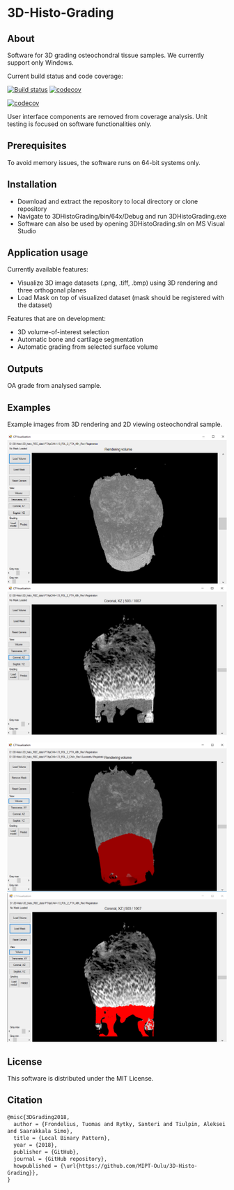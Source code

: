 # 3D-Histo-Grading
## About
Software for 3D grading osteochondral tissue samples. We currently support only Windows.

Current build status and code coverage:

[![Build status](https://ci.appveyor.com/api/projects/status/6lbb2719xekk5rrx?svg=true "Build status")](https://ci.appveyor.com/project/sarytky/3dhistograding)
[![codecov](https://codecov.io/gh/MIPT-Oulu/3D-Histo-Grading/branch/master/graph/badge.svg "Code coverage")](https://codecov.io/gh/MIPT-Oulu/3D-Histo-Grading)

[![codecov](https://codecov.io/gh/MIPT-Oulu/3D-Histo-Grading/branch/master/graphs/icicle.svg "Code coverage graph. Top section represents entire project, middle section folders and bottom section individual files.")](https://codecov.io/gh/MIPT-Oulu/3D-Histo-Grading/tree/master/3DHistoGrading)


User interface components are removed from coverage analysis.
Unit testing is focused on software functionalities only.

## Prerequisites
To avoid memory issues, the software runs on 64-bit systems only. 

## Installation
* Download and extract the repository to local directory or clone repository
* Navigate to 3DHistoGrading/bin/64x/Debug and run 3DHistoGrading.exe
* Software can also be used by opening 3DHistoGrading.sln on MS Visual Studio

## Application usage
Currently available features:
* Visualize 3D image datasets (.png, .tiff, .bmp) using 3D rendering and three orthogonal planes
* Load Mask on top of visualized dataset (mask should be registered with the dataset)

Features that are on development:
* 3D volume-of-interest selection
* Automatic bone and cartilage segmentation
* Automatic grading from selected surface volume

## Outputs
OA grade from analysed sample.

## Examples
Example images from 3D rendering and 2D viewing osteochondral sample.

![Rendering image](https://github.com/MIPT-Oulu/3D-Histo-Grading/blob/grading/pictures/rendering.PNG "3D rendered image")
![Slice image](https://github.com/MIPT-Oulu/3D-Histo-Grading/blob/grading/pictures/slice.PNG "2D coronal slice")

![Rendering mask](https://github.com/MIPT-Oulu/3D-Histo-Grading/blob/grading/pictures/rendering_mask.PNG "3D rendered image with mask")
![Slice mask](https://github.com/MIPT-Oulu/3D-Histo-Grading/blob/grading/pictures/slice_mask.PNG "2D coronal slice with mask")

## License
This software is distributed under the MIT License.

## Citation
```
@misc{3DGrading2018,
  author = {Frondelius, Tuomas and Rytky, Santeri and Tiulpin, Aleksei and Saarakkala Simo},
  title = {Local Binary Pattern},
  year = {2018},
  publisher = {GitHub},
  journal = {GitHub repository},
  howpublished = {\url{https://github.com/MIPT-Oulu/3D-Histo-Grading}},
}
```
